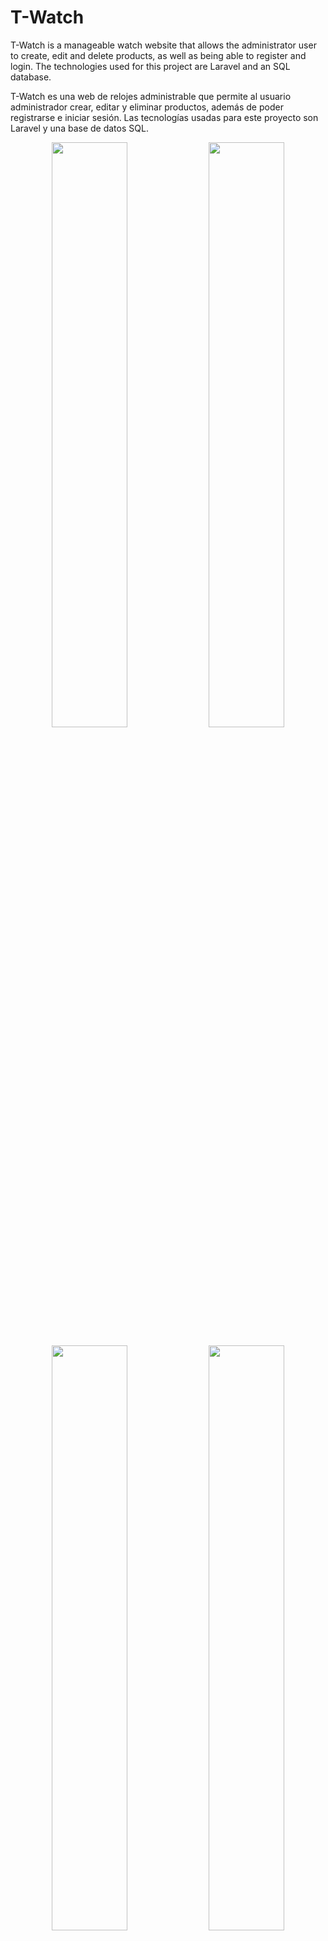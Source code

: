 # T-Watch

T-Watch is a manageable watch website that allows the administrator user to create, edit and delete products, as well as being able to register and login. The technologies used for this project are Laravel and an SQL database.

T-Watch es una web de relojes administrable que permite al usuario administrador crear, editar y eliminar productos, además de poder registrarse e iniciar sesión. Las tecnologías usadas para este proyecto son Laravel y una base de datos SQL.

<p align="center" width="100%">
    <img width="49%" src="https://i.ibb.co/ZS0vJTw/Group-3.png">
    <img width="49%" src="https://i.ibb.co/z7gkXNy/image-7.png">
   
</p>

<p align="center" width="100%">
     <img width="49%" src="https://i.ibb.co/zPnhV8n/image-8.png">
    <img width="49%" src="https://i.ibb.co/47kx8vW/image-9.png">
 
</p>

<p align="center" width="100%">
    <img width="49%" src="https://i.ibb.co/bvrV6cB/image-11.png">
    <img width="49%" src="https://i.ibb.co/Xb3NRmQ/image-12.png">
</p>
